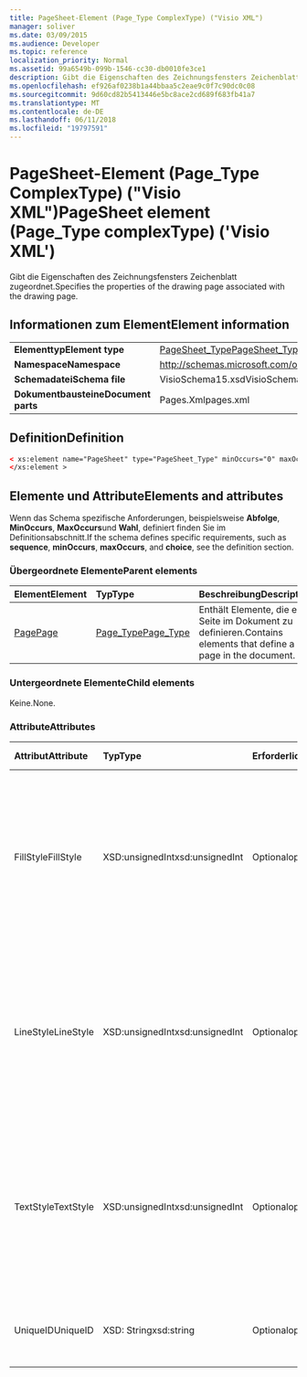```yaml
---
title: PageSheet-Element (Page_Type ComplexType) ("Visio XML")
manager: soliver
ms.date: 03/09/2015
ms.audience: Developer
ms.topic: reference
localization_priority: Normal
ms.assetid: 99a6549b-099b-1546-cc30-db0010fe3ce1
description: Gibt die Eigenschaften des Zeichnungsfensters Zeichenblatt zugeordnet.
ms.openlocfilehash: ef926af0238b1a44bbaa5c2eae9c0f7c90dc0c08
ms.sourcegitcommit: 9d60cd82b5413446e5bc8ace2cd689f683fb41a7
ms.translationtype: MT
ms.contentlocale: de-DE
ms.lasthandoff: 06/11/2018
ms.locfileid: "19797591"
---
```

# <a name="pagesheet-element-pagetype-complextype-visio-xml"></a><span data-ttu-id="49d5b-103">PageSheet-Element (Page_Type ComplexType) ("Visio XML")</span><span class="sxs-lookup"><span data-stu-id="49d5b-103">PageSheet element (Page_Type complexType) ('Visio XML')</span></span>

<span data-ttu-id="49d5b-104">Gibt die Eigenschaften des Zeichnungsfensters Zeichenblatt zugeordnet.</span><span class="sxs-lookup"><span data-stu-id="49d5b-104">Specifies the properties of the drawing page associated with the drawing page.</span></span>
  
## <a name="element-information"></a><span data-ttu-id="49d5b-105">Informationen zum Element</span><span class="sxs-lookup"><span data-stu-id="49d5b-105">Element information</span></span>

|||
|:-----|:-----|
|<span data-ttu-id="49d5b-106">**Elementtyp**</span><span class="sxs-lookup"><span data-stu-id="49d5b-106">**Element type**</span></span> <br/> |[<span data-ttu-id="49d5b-107">PageSheet_Type</span><span class="sxs-lookup"><span data-stu-id="49d5b-107">PageSheet_Type</span></span>](pagesheet_type-complextypevisio-xml.md) <br/> |
|<span data-ttu-id="49d5b-108">**Namespace**</span><span class="sxs-lookup"><span data-stu-id="49d5b-108">**Namespace**</span></span> <br/> |http://schemas.microsoft.com/office/visio/2012/main  <br/> |
|<span data-ttu-id="49d5b-109">**Schemadatei**</span><span class="sxs-lookup"><span data-stu-id="49d5b-109">**Schema file**</span></span> <br/> |<span data-ttu-id="49d5b-110">VisioSchema15.xsd</span><span class="sxs-lookup"><span data-stu-id="49d5b-110">VisioSchema15.xsd</span></span>  <br/> |
|<span data-ttu-id="49d5b-111">**Dokumentbausteine**</span><span class="sxs-lookup"><span data-stu-id="49d5b-111">**Document parts**</span></span> <br/> |<span data-ttu-id="49d5b-112">Pages.Xml</span><span class="sxs-lookup"><span data-stu-id="49d5b-112">pages.xml</span></span>  <br/> |
   
## <a name="definition"></a><span data-ttu-id="49d5b-113">Definition</span><span class="sxs-lookup"><span data-stu-id="49d5b-113">Definition</span></span>

```XML
< xs:element name="PageSheet" type="PageSheet_Type" minOccurs="0" maxOccurs="1" >
</xs:element > 
```

## <a name="elements-and-attributes"></a><span data-ttu-id="49d5b-114">Elemente und Attribute</span><span class="sxs-lookup"><span data-stu-id="49d5b-114">Elements and attributes</span></span>

<span data-ttu-id="49d5b-115">Wenn das Schema spezifische Anforderungen, beispielsweise **Abfolge**, **MinOccurs**, **MaxOccurs**und **Wahl**, definiert finden Sie im Definitionsabschnitt.</span><span class="sxs-lookup"><span data-stu-id="49d5b-115">If the schema defines specific requirements, such as **sequence**, **minOccurs**, **maxOccurs**, and **choice**, see the definition section.</span></span> 
  
### <a name="parent-elements"></a><span data-ttu-id="49d5b-116">Übergeordnete Elemente</span><span class="sxs-lookup"><span data-stu-id="49d5b-116">Parent elements</span></span>

|<span data-ttu-id="49d5b-117">**Element**</span><span class="sxs-lookup"><span data-stu-id="49d5b-117">**Element**</span></span>|<span data-ttu-id="49d5b-118">**Typ**</span><span class="sxs-lookup"><span data-stu-id="49d5b-118">**Type**</span></span>|<span data-ttu-id="49d5b-119">**Beschreibung**</span><span class="sxs-lookup"><span data-stu-id="49d5b-119">**Description**</span></span>|
|:-----|:-----|:-----|
|[<span data-ttu-id="49d5b-120">Page</span><span class="sxs-lookup"><span data-stu-id="49d5b-120">Page</span></span>](page-element-pages_type-complextypevisio-xml.md) <br/> |[<span data-ttu-id="49d5b-121">Page_Type</span><span class="sxs-lookup"><span data-stu-id="49d5b-121">Page_Type</span></span>](page_type-complextypevisio-xml.md) <br/> |<span data-ttu-id="49d5b-122">Enthält Elemente, die eine Seite im Dokument zu definieren.</span><span class="sxs-lookup"><span data-stu-id="49d5b-122">Contains elements that define a page in the document.</span></span>  <br/> |
   
### <a name="child-elements"></a><span data-ttu-id="49d5b-123">Untergeordnete Elemente</span><span class="sxs-lookup"><span data-stu-id="49d5b-123">Child elements</span></span>

<span data-ttu-id="49d5b-124">Keine.</span><span class="sxs-lookup"><span data-stu-id="49d5b-124">None.</span></span>
  
### <a name="attributes"></a><span data-ttu-id="49d5b-125">Attribute</span><span class="sxs-lookup"><span data-stu-id="49d5b-125">Attributes</span></span>

|<span data-ttu-id="49d5b-126">**Attribut**</span><span class="sxs-lookup"><span data-stu-id="49d5b-126">**Attribute**</span></span>|<span data-ttu-id="49d5b-127">**Typ**</span><span class="sxs-lookup"><span data-stu-id="49d5b-127">**Type**</span></span>|<span data-ttu-id="49d5b-128">**Erforderlich**</span><span class="sxs-lookup"><span data-stu-id="49d5b-128">**Required**</span></span>|<span data-ttu-id="49d5b-129">**Beschreibung**</span><span class="sxs-lookup"><span data-stu-id="49d5b-129">**Description**</span></span>|<span data-ttu-id="49d5b-130">**Mögliche Werte**</span><span class="sxs-lookup"><span data-stu-id="49d5b-130">**Possible values**</span></span>|
|:-----|:-----|:-----|:-----|:-----|
|<span data-ttu-id="49d5b-131">FillStyle</span><span class="sxs-lookup"><span data-stu-id="49d5b-131">FillStyle</span></span>  <br/> |<span data-ttu-id="49d5b-132">XSD:unsignedInt</span><span class="sxs-lookup"><span data-stu-id="49d5b-132">xsd:unsignedInt</span></span>  <br/> |<span data-ttu-id="49d5b-133">Optional</span><span class="sxs-lookup"><span data-stu-id="49d5b-133">optional</span></span>  <br/> |<span data-ttu-id="49d5b-134">Gibt die ID des Stylesheets von der Füllung Formatierung geerbt.</span><span class="sxs-lookup"><span data-stu-id="49d5b-134">Specifies the ID of the style sheet from which to inherit fill formatting.</span></span> <span data-ttu-id="49d5b-135">Es muss der Wert des **ID** -Attributs einen **StyleSheet_Type** in der Zeichnung zugeordnet werden.</span><span class="sxs-lookup"><span data-stu-id="49d5b-135">It MUST be the value of the **ID** attribute associated with a **StyleSheet_Type** in the drawing.</span></span>  <br/> |<span data-ttu-id="49d5b-136">Werte des Typs Xsd:unsignedInt.</span><span class="sxs-lookup"><span data-stu-id="49d5b-136">Values of the xsd:unsignedInt type.</span></span>  <br/> |
|<span data-ttu-id="49d5b-137">LineStyle</span><span class="sxs-lookup"><span data-stu-id="49d5b-137">LineStyle</span></span>  <br/> |<span data-ttu-id="49d5b-138">XSD:unsignedInt</span><span class="sxs-lookup"><span data-stu-id="49d5b-138">xsd:unsignedInt</span></span>  <br/> |<span data-ttu-id="49d5b-139">Optional</span><span class="sxs-lookup"><span data-stu-id="49d5b-139">optional</span></span>  <br/> |<span data-ttu-id="49d5b-140">Gibt die ID des Stylesheets von der linienformatierung geerbt.</span><span class="sxs-lookup"><span data-stu-id="49d5b-140">Specifies the ID of the style sheet from which to inherit line formatting.</span></span> <span data-ttu-id="49d5b-141">Es muss der Wert des **ID** -Attributs einen **StyleSheet_Type** in der Zeichnung zugeordnet werden.</span><span class="sxs-lookup"><span data-stu-id="49d5b-141">It MUST be the value of the **ID** attribute associated with a **StyleSheet_Type** in the drawing.</span></span>  <br/> |<span data-ttu-id="49d5b-142">Werte des Typs Xsd:unsignedInt.</span><span class="sxs-lookup"><span data-stu-id="49d5b-142">Values of the xsd:unsignedInt type.</span></span>  <br/> |
|<span data-ttu-id="49d5b-143">TextStyle</span><span class="sxs-lookup"><span data-stu-id="49d5b-143">TextStyle</span></span>  <br/> |<span data-ttu-id="49d5b-144">XSD:unsignedInt</span><span class="sxs-lookup"><span data-stu-id="49d5b-144">xsd:unsignedInt</span></span>  <br/> |<span data-ttu-id="49d5b-145">Optional</span><span class="sxs-lookup"><span data-stu-id="49d5b-145">optional</span></span>  <br/> |<span data-ttu-id="49d5b-146">Gibt die ID des Stylesheets aus dem Text-Formatierung erben.</span><span class="sxs-lookup"><span data-stu-id="49d5b-146">Specifies the ID of the style sheet from which to inherit text formatting.</span></span> <span data-ttu-id="49d5b-147">Es muss der Wert des **ID** -Attributs einen **StyleSheet_Type** in der Zeichnung zugeordnet werden.</span><span class="sxs-lookup"><span data-stu-id="49d5b-147">It MUST be the value of the **ID** attribute associated with a **StyleSheet_Type** in the drawing.</span></span>  <br/> |<span data-ttu-id="49d5b-148">Werte des Typs Xsd:unsignedInt.</span><span class="sxs-lookup"><span data-stu-id="49d5b-148">Values of the xsd:unsignedInt type.</span></span>  <br/> |
|<span data-ttu-id="49d5b-149">UniqueID</span><span class="sxs-lookup"><span data-stu-id="49d5b-149">UniqueID</span></span>  <br/> |<span data-ttu-id="49d5b-150">XSD: String</span><span class="sxs-lookup"><span data-stu-id="49d5b-150">xsd:string</span></span>  <br/> |<span data-ttu-id="49d5b-151">Optional</span><span class="sxs-lookup"><span data-stu-id="49d5b-151">optional</span></span>  <br/> |<span data-ttu-id="49d5b-152">Die eindeutige ID des Elements in seinem übergeordneten Element.</span><span class="sxs-lookup"><span data-stu-id="49d5b-152">The unique ID of the element within its parent element.</span></span>  <br/> |<span data-ttu-id="49d5b-153">Werte des Typs xsd: String.</span><span class="sxs-lookup"><span data-stu-id="49d5b-153">Values of the xsd:string type.</span></span>  <br/> |
   


